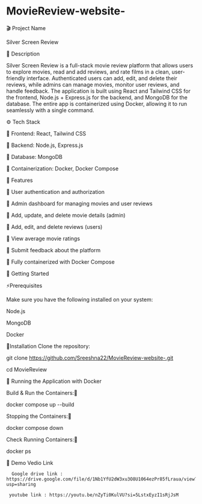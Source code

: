 # MovieReview-website-
🎬 Project Name

Silver Screen Review




📝 Description

Silver Screen Review is a full-stack movie review platform that allows users to explore movies, read and add reviews, and rate films in a clean, user-friendly interface.
Authenticated users can add, edit, and delete their reviews, while admins can manage movies, monitor user reviews, and handle feedback.
The application is built using React and Tailwind CSS for the frontend, Node.js + Express.js for the backend, and MongoDB for the database.
The entire app is containerized using Docker, allowing it to run seamlessly with a single command.


⚙️ Tech Stack

🔧 Frontend: React, Tailwind CSS

🔧 Backend: Node.js, Express.js

🔧 Database: MongoDB

🔧  Containerization: Docker, Docker Compose



🚀 Features

🌱 User authentication and authorization

🌱 Admin dashboard for managing movies and user reviews

🌱 Add, update, and delete movie details (admin)

🌱 Add, edit, and delete reviews (users)

🌱 View average movie ratings

🌱 Submit feedback about the platform

🌱 Fully containerized with Docker Compose



🚀 Getting Started


⚡️Prerequisites

Make sure you have the following installed on your system:

Node.js

MongoDB

Docker

🔧Installation
Clone the repository:

git clone https://github.com/Sreeshna22/MovieReview-website-.git

 cd MovieReview


🐳 Running the Application with Docker


Build & Run the Containers:🚀


docker compose up --build

Stopping the Containers:🚀

docker compose down

Check Running Containers:🚀

docker ps


🎥 Demo Vedio Link
     
      Google drive link : https://drive.google.com/file/d/1Nb1YfU2dW3xu3O8U1064ezPr85fLraua/view?usp=sharing

     youtube link : https://youtu.be/nZyTi0KulVU?si=5LstxEyzI1sRjJsM


